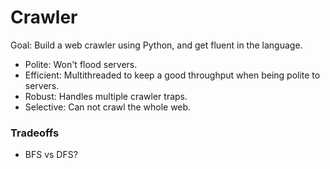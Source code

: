 Crawler
=======

Goal: Build a web crawler using Python, and get fluent in the language.  


* Polite: Won't flood servers.
* Efficient: Multithreaded to keep a good throughput when being polite to servers.
* Robust: Handles multiple crawler traps.
* Selective: Can not crawl the whole web. 

### Tradeoffs
*  BFS vs DFS?

